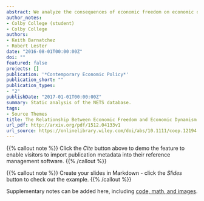 ```yaml
---
abstract: We analyze the consequences of economic freedom on economic dynamism across U.S. states and over time. Using data from the Economic Freedom of North America index, we show that states with greater economic freedom have higher rates of gross and net job creation and establishment entry. The results are robust to the inclusion of many different control variables and alternative specifications, suggesting a connection between freedom and dynamism. This evidence supports theories in which government policies may impede business dynamism.
author_notes:
- Colby College (student)
- Colby College
authors:
- Keith Barnatchez
- Robert Lester
date: "2016-08-01T00:00:00Z"
doi: ""
featured: false
projects: []
publication: '*Contemporary Economic Policy*'
publication_short: ""
publication_types:
- "2"
publishDate: "2017-01-01T00:00:00Z"
summary: Static analysis of the NETS database.
tags:
- Source Themes
title: The Relationship Between Economic Freedom and Economic Dynamism
url_pdf: http://arxiv.org/pdf/1512.04133v1
url_source: https://onlinelibrary.wiley.com/doi/abs/10.1111/coep.12194
---
```


{{% callout note %}}
Click the *Cite* button above to demo the feature to enable visitors to import publication metadata into their reference management software.
{{% /callout %}}

{{% callout note %}}
Create your slides in Markdown - click the *Slides* button to check out the example.
{{% /callout %}}

Supplementary notes can be added here, including [code, math, and images](https://wowchemy.com/docs/writing-markdown-latex/).
